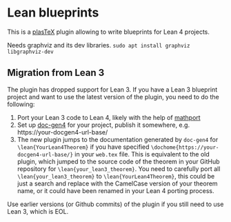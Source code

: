 # Lean blueprints

This is a [plasTeX](https://github.com/plastex/plastex/) plugin allowing
to write blueprints for Lean 4 projects.

Needs graphviz and its dev libraries.
`sudo apt install graphviz libgraphviz-dev`

## Migration from Lean 3

The plugin has dropped support for Lean 3. If you have a Lean 3 blueprint project and want to use the latest version of the plugin, you need to do the following:

1. Port your Lean 3 code to Lean 4, likely with the help of [mathport](https://github.com/leanprover-community/mathport)
2. Set up [doc-gen4](https://github.com/leanprover/doc-gen4) for your project, publish it somewhere, e.g. https://your-docgen4-url-base/
3. The new plugin jumps to the documentation generated by `doc-gen4` for `\lean{YourLean4Theorem}` if you have specified `\dochome{https://your-docgen4-url-base/}` in your `web.tex` file. This is equivalent to the old plugin, which jumped to the source code of the theorem in your GitHub repository for `\lean{your_lean3_theorem}`. You need to carefully port all `\lean{your_lean3_theorem}` to `\lean{YourLean4Theorem}`, this could be just a search and replace with the CamelCase version of your theorem name, or it could have been renamed in your Lean 4 porting process.

Use earlier versions (or Github commits) of the plugin if you still need to use Lean 3, which is EOL.
